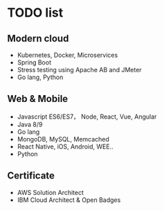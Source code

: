 # TODO list

## Modern cloud

* Kubernetes, Docker, Microservices
* Spring Boot
* Stress testing using Apache AB and JMeter
* Go lang, Python

## Web & Mobile

* Javascript ES6/ES7， Node, React, Vue, Angular
* Java 8/9
* Go lang
* MongoDB, MySQL, Memcached
* React Native, iOS, Android, WEE..
* Python

## Certificate

* AWS Solution Architect
* IBM Cloud Architect & Open Badges
